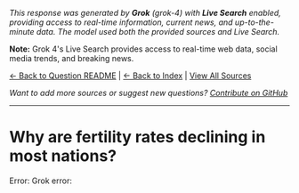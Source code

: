 <!-- 
Generated by: grok
Model: grok-4
Prompt type: sources
Tools enabled: True
Generated at: 2025-07-10T20:54:20.754634
Grok 4: Live Search enabled for real-time information
-->

*This response was generated by **Grok** (grok-4) with **Live Search** enabled, providing access to real-time information, current news, and up-to-the-minute data. The model used both the provided sources and Live Search.*

**Note:** Grok 4's Live Search provides access to real-time web data, social media trends, and breaking news.

[← Back to Question README](README.md) | [← Back to Index](../README.md) | [View All Sources](../allsources.md)

*Want to add more sources or suggest new questions? [Contribute on GitHub](https://github.com/justinwest/SuggestedSources)*

---

# Why are fertility rates declining in most nations?

Error: Grok error: 